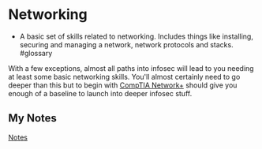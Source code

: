 # Networking
- A basic set of skills related to networking. Includes things like installing, securing and managing a network, network protocols and stacks. #glossary

With a few exceptions, almost all paths into infosec will lead to you needing at least some basic networking skills. You'll almost certainly need to go deeper than this but to begin with [CompTIA Network+](https://www.comptia.org/certifications/network) should give you enough of a baseline to launch into deeper infosec stuff.
## My Notes
[Notes](mynotes/networking-notes.md)
